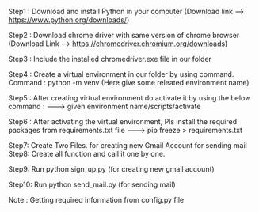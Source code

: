 Step1 : Download and install Python in your computer (Download link --> https://www.python.org/downloads/)

Step2 : Download chrome driver with same version of chrome browser (Download Link --> https://chromedriver.chromium.org/downloads)

Step3 : Include the installed chromedriver.exe file in our folder 

Step4 : Create a virtual environment in our folder by using command. 
   Command :  python -m venv (Here give some releated environment name)

Step5 : After creating virtual environment do activate it by using the below command : 
        ---> given environment name/scripts/activate

Step6 : After activating the virtual environment, Pls install the required packages from requirements.txt file
        ---> pip freeze > requirements.txt

Step7: Create Two Files.
        for creating new Gmail Account
        for sending mail
Step8: Create all function and call it one by one.

Step9: Run python sign_up.py (for creating new gmail account)

Step10: Run python send_mail.py (for sending mail)        

Note : Getting required information from config.py file 
